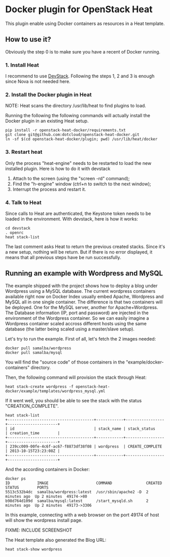 Docker plugin for OpenStack Heat
================================

This plugin enable using Docker containers as resources in a Heat template.

How to use it?
--------------

Obviously the step 0 is to make sure you have a recent of Docker running.

### 1. Install Heat

I recommend to use
[DevStack](https://wiki.openstack.org/wiki/Heat/GettingStartedUsingDevstack).
Following the steps 1, 2 and 3 is enough since Nova is not needed here.


### 2. Install the Docker plugin in Heat

NOTE: Heat scans the directory /usr/lib/heat to find plugins to load.

Running the following the following commands will actually install the Docker
plugin in an existing Heat setup.

```
pip install -r openstack-heat-docker/requirements.txt
git clone git@github.com:dotcloud/openstack-heat-docker.git
ln -sf $(cd openstack-heat-docker/plugin; pwd) /usr/lib/heat/docker
```


### 3. Restart heat

Only the process "heat-engine" needs to be restarted to load the new installed
plugin. Here is how to do it with devstack

1. Attach to the screen (using the "screen -rd" command);
2. Find the "h-engine" window (ctrl+n to switch to the next window);
3. Interrupt the process and restart it.


### 4. Talk to Heat

Since calls to Heat are authenticated, the Keystone token needs to be loaded
in the environment. With devstack, here is how it works:

```
cd devstack
. openrc
heat stack-list
```

The last comment asks Heat to return the previous created stacks. Since it's a
new setup, nothing will be return. But if there is no error displayed, it means
that all previous steps have be run successfully.


Running an example with Wordpress and MySQL
-------------------------------------------

The example shipped with the project shows how to deploy a blog under Wordpress
using a MySQL database. The current wordpress containers available right now on
Docker Index usually embed Apache, Wordpress and MySQL all in one single
container. The difference is that two containers will be deployed. One for
the MySQL server, another for Apache+Wordpress. The Database information (IP,
port and password) are injected in the environment of the Wordpress container.
So we can easily imagine a Wordpress container scaled accross different hosts
using the same database (the latter being scaled using a master/slave setup).

Let's try to run the example. First of all, let's fetch the 2 images needed:

```
docker pull samalba/wordpress
docker pull samalba/mysql
```

You will find the "source code" of those containers in the
"example/docker-containers" directory.

Then, the following command will provision the stack through Heat:

```
heat stack-create wordpress -f openstack-heat-docker/example/templates/wordpress_mysql.yml
```

If it went well, you should be able to see the stack with the status
"CREATION_COMPLETE".

```
heat stack-list
+--------------------------------------+------------+-----------------+----------------------+
| id                                   | stack_name | stack_status    | creation_time        |
+--------------------------------------+------------+-----------------+----------------------+
| 239cc009-00fe-4c6f-ac67-f8873df38f08 | wordpress  | CREATE_COMPLETE | 2013-10-15T23:23:08Z |
+--------------------------------------+------------+-----------------+----------------------+
```

And the according containers in Docker:

```
docker ps
ID            IMAGE                     COMMAND               CREATED        STATUS        PORTS
5513c532b4dc  samalba/wordpress:latest  /usr/sbin/apache2 -D  2 minutes ago  Up 2 minutes  49174->80
b98d764d109d  samalba/mysql:latest      /start_mysqld.sh      2 minutes ago  Up 2 minutes  49173->3306
```

In this example, connecting with a web browser on the port 49174 of host will
show the wordpress install page.

FIXME: INCLUDE SCREENSHOT

The Heat template also generated the Blog URL:

```
heat stack-show wordpress
```
